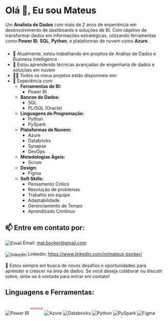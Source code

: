 <h1>Olá 👋, Eu sou Mateus</h1>

Um **Analista de Dados** com mais de 2 anos de experiência em desenvolvimento de dashboards e soluções de BI. Com objetivo de transformar dados em informações estratégicas, utilizando ferramentas como **Power BI**, **SQL**, **Python**, e plataformas de nuvem como **Azure**.</p>

###

- 🔭 Atualmente, estou trabalhando em projetos de Análise de Dados e Business Intelligence
- 🌱 Estou aprendendo técnicas avançadas de engenharia de dados e soluções em nuvem
- 👨‍💻 Todos os meus projetos estão disponíveis em: 
- 💬 Experiência com:
  - **Ferramentas de BI:**
    - Power BI
  - **Bancos de Dados:**
    - SQL
    - PL/SQL (Oracle)
  - **Linguagens de Programação:**
    - Python
    - PySpark
  - **Plataformas de Nuvem:**
    - Azure
    - Databricks
    - Synapse
    - DevOps
  - **Metodologias Ágeis:**
    - Scrum
  - **Design:**
    - Figma
  - **Soft Skills:**
    - Pensamento Critico
    - Resolução de problemas
    - Trabalho em equipe
    - Adaptabilidade
    - Gerenciamento de Tempo
    - Aprendizado Contínuo


###

<h2 align="left"> 📫 Entre em contato por:</h2>

<img align="center" src="https://github.com/user-attachments/assets/454a37ac-58fb-458e-8ec1-0b8c7bef1f40" alt="Email" height="20" width="20" /> Email: mat.bocker@gmail.com <br>
<br><img align="center" src="https://cdn.jsdelivr.net/gh/devicons/devicon/icons/linkedin/linkedin-original.svg" alt="linkedin" height="20" width="20" /> Linkedin: https://www.linkedin.com/in/mateus-bocker/
<br><br>💬 Estou sempre em busca de novos desafios e oportunidades para aprender e crescer na área de dados. Se você deseja colaborar ou discutir sobre, sinta-se à vontade para entrar em contato!

###

<h2 align="left">Linguagens e Ferramentas:</h2>

<p align="left"> 
  <img src="https://1000logos.net/wp-content/uploads/2022/08/Microsoft-Power-BI-Logo.png" alt="Power BI" width="6%" height="6%"/>
  <img src="https://raw.githubusercontent.com/devicons/devicon/master/icons/oracle/oracle-original.svg" alt="Oracle" width="40" height="40"/>
  <img src="https://www.vectorlogo.zone/logos/microsoft_azure/microsoft_azure-icon.svg" alt="Azure" width="40" height="40"/> 
  <img src="https://www.vectorlogo.zone/logos/databricks/databricks-ar21.svg" alt="Databricks" width="40" height="40"/> 
  <img src="https://cdn.jsdelivr.net/gh/devicons/devicon/icons/python/python-original.svg" alt="Python" width="40" height="40"/>
  <img src="https://www.vectorlogo.zone/logos/apache_spark/apache_spark-icon.svg" alt="PySpark" width="40" height="40"/> 
  <img src="https://www.vectorlogo.zone/logos/figma/figma-icon.svg" alt="Figma" width="40" height="40"/> 
</p>
